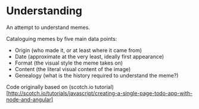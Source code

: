 # Understanding

An attempt to understand memes.

Cataloguing memes by five main data points:

- Origin (who made it, or at least where it came from)
- Date (approximate at the very least, ideally first appearance)
- Format (the visual style the meme takes on)
- Content (the literal visual content of the image)
- Genealogy (what is the history required to understand the meme?)

Code originally based on (scotch.io tutorial)[http://scotch.io/tutorials/javascript/creating-a-single-page-todo-app-with-node-and-angular]